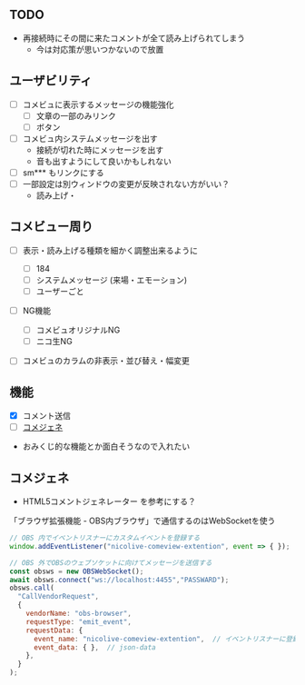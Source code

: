 
## TODO
* 再接続時にその間に来たコメントが全て読み上げられてしまう
  * 今は対応策が思いつかないので放置


## ユーザビリティ
* [ ] コメビュに表示するメッセージの機能強化
  * [ ] 文章の一部のみリンク
  * [ ] ボタン
* [ ] コメビュ内システムメッセージを出す
  * 接続が切れた時にメッセージを出す
  * 音も出すようにして良いかもしれない
* [ ] sm*** もリンクにする
* [ ] 一部設定は別ウィンドウの変更が反映されない方がいい？
  * 読み上げ・


## コメビュー周り
* [ ] 表示・読み上げる種類を細かく調整出来るように
  * [ ] 184
  * [ ] システムメッセージ (来場・エモーション)
  * [ ] ユーザーごと
* [ ] NG機能
  * [ ] コメビュオリジナルNG
  * [ ] ニコ生NG
* [ ] コメビュのカラムの非表示・並び替え・幅変更


## 機能
* [x] コメント送信
* [ ] [コメジェネ](#コメジェネ)
* おみくじ的な機能とか面白そうなので入れたい


## コメジェネ
* HTML5コメントジェネレーター を参考にする？

「ブラウザ拡張機能 - OBS内ブラウザ」で通信するのはWebSocketを使う
```javascript
// OBS 内でイベントリスナーにカスタムイベントを登録する
window.addEventListener("nicolive-comeview-extention", event => { });

// OBS 外でOBSのウェブソケットに向けてメッセージを送信する
const obsws = new OBSWebSocket();
await obsws.connect("ws://localhost:4455","PASSWARD");
obsws.call(
  "CallVendorRequest",
  {
    vendorName: "obs-browser",
    requestType: "emit_event",
    requestData: {
      event_name: "nicolive-comeview-extention",  // イベントリスナーに登録する名前と同じにする
      event_data: { },  // json-data
    },
  }
);
```
